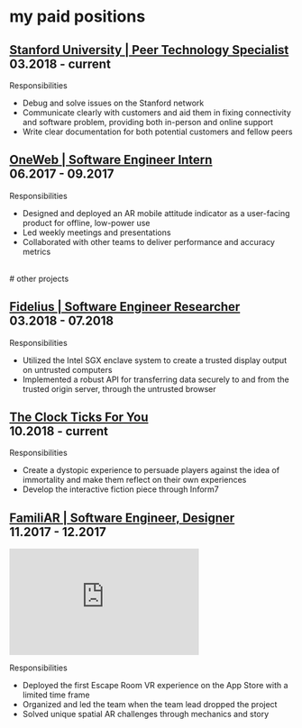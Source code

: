 # my paid positions 

## [**Stanford University | Peer Technology Specialist**](http://stutech.su.domains/peer-technology-specialist/) <br><a class="sub-title">03.2018 - current</a>

Responsibilities
* Debug and solve issues on the Stanford network
* Communicate clearly with customers and aid them in fixing connectivity and software problem, providing both in-person and online support
* Write clear documentation for both potential customers and fellow peers 

## [**OneWeb | Software Engineer Intern**](http://www.oneweb.world/)<br><a class="sub-title">06.2017 - 09.2017</a>

Responsibilities
* Designed and deployed an AR mobile attitude indicator as a user-facing product for offline, low-power use
* Led weekly meetings and presentations
* Collaborated with other teams to deliver performance and accuracy metrics

<br>
# other projects 

## [**Fidelius | Software Engineer Researcher**](https://crypto.stanford.edu/fidelius)<br><a class="sub-title">03.2018 - 07.2018</a>

Responsibilities
* Utilized the Intel SGX enclave system to create a trusted display output on untrusted computers
* Implemented a robust API for transferring data securely to and from the trusted origin server, through the untrusted browser

## [**The Clock Ticks For You**](storage/tctfy/index.html)<br><a class="sub-title">10.2018 - current</a>

Responsibilities
* Create a dystopic experience to persuade players against the idea of immortality and make them reflect on their own experiences 
* Develop the interactive fiction piece through Inform7

## [**FamiliAR** | Software Engineer, Designer](https://itunes.apple.com/WebObjects/MZStore.woa/wa/viewSoftware?id=1321586249&mt=8)<br><a class="sub-title">11.2017 - 12.2017</a>

<iframe width="336" height="189" src="https://www.youtube-nocookie.com/embed/o0UHfR5vzJI" frameborder="0" allow="autoplay; encrypted-media" allowfullscreen></iframe>

Responsibilities
* Deployed the first Escape Room VR experience on the App Store with a limited time frame
* Organized and led the team when the team lead dropped the project
* Solved unique spatial AR challenges through mechanics and story

